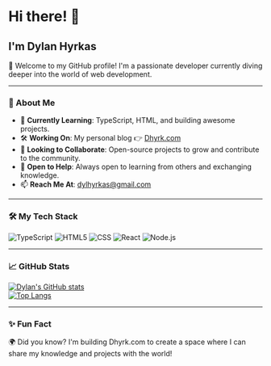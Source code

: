 # Hi there! 👋

## **I'm Dylan Hyrkas**  
🎉 Welcome to my GitHub profile! I'm a passionate developer currently diving deeper into the world of web development.

---

### 🚀 About Me  
- 🌱 **Currently Learning**: TypeScript, HTML, and building awesome projects.  
- 🛠️ **Working On**: My personal blog 👉 [Dhyrk.com](https://dhyrk.com)  
- 🤝 **Looking to Collaborate**: Open-source projects to grow and contribute to the community.  
- 🙌 **Open to Help**: Always open to learning from others and exchanging knowledge.  
- 📫 **Reach Me At**: [dylhyrkas@gmail.com](mailto:dylhyrkas@gmail.com)  

---

### 🛠️ My Tech Stack  
![TypeScript](https://img.shields.io/badge/-TypeScript-007ACC?style=flat-square&logo=typescript&logoColor=white)
![HTML5](https://img.shields.io/badge/-HTML5-E34F26?style=flat-square&logo=html5&logoColor=white)
![CSS](https://img.shields.io/badge/-CSS3-1572B6?style=flat-square&logo=css3)
![React](https://img.shields.io/badge/-React-61DAFB?style=flat-square&logo=react&logoColor=black)
![Node.js](https://img.shields.io/badge/-Node.js-339933?style=flat-square&logo=node.js&logoColor=white)

---

### 📈 GitHub Stats  
[![Dylan's GitHub stats](https://github-readme-stats.vercel.app/api?username=DylanHyrkas&show_icons=true&theme=radical)](https://github.com/anuraghazra/github-readme-stats)  
[![Top Langs](https://github-readme-stats.vercel.app/api/top-langs/?username=DylanHyrkas&layout=compact&theme=radical)](https://github.com/anuraghazra/github-readme-stats)

---

### ✨ Fun Fact  
🌍 Did you know? I'm building Dhyrk.com to create a space where I can share my knowledge and projects with the world!  
